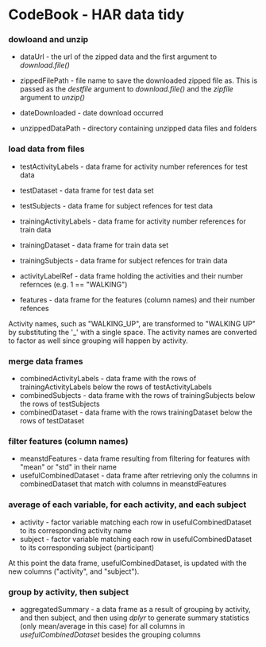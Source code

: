 
# CodeBook - HAR data tidy

### dowloand and unzip

* dataUrl - the url of the zipped data and the first argument to _download.file()_
- zippedFilePath  - file name to save the downloaded zipped file as. This is passed as the _destfile_ argument to _download.file()_ and the _zipfile_ argument to _unzip()_
+ dateDownloaded - date download occurred
* unzippedDataPath - directory containing unzipped data files and folders

### load data from files

* testActivityLabels - data frame for activity number references for test data
+ testDataset - data frame for test data set
- testSubjects - data frame for subject refences for test data
* trainingActivityLabels - data frame for activity number references for train data
+ trainingDataset - data frame for train data set
- trainingSubjects - data frame for subject refences for train data
* activityLabelRef - data frame holding the activities and their number refernces (e.g. 1 == "WALKING")
+ features - data frame for the features (column names) and their number refences



Activity names, such as "WALKING_UP", are transformed to "WALKING UP" by substituting the '_' with a single space. The activity names are converted to factor as well since grouping will happen by activity.



### merge data frames

+ combinedActivityLabels - data frame with the rows of trainingActivityLabels below the rows of testActivityLabels
+ combinedSubjects - data frame with the rows of trainingSubjects below the rows of testSubjects
+ combinedDataset - data frame with the rows trainingDataset below the rows of testDataset

### filter features (column names)

- meanstdFeatures - data frame resulting from filtering for features with "mean" or "std" in their name
- usefulCombinedDataset - data frame after retrieving only the columns in combinedDataset that match with columns in meanstdFeatures

### average of each variable, for each activity, and each subject

* activity - factor variable matching each row in usefulCombinedDataset to its corresponding activity name
* subject - factor variable matching each row in usefulCombinedDataset to its corresponding subject (participant)



At this point the data frame, usefulCombinedDataset, is updated with the new columns ("activity", and "subject").

### group by activity, then subject

* aggregatedSummary - a data frame as a result of grouping by activity, and then subject, and then using _dplyr_ to generate summary statistics (only mean/average in this case) for all columns in _usefulCombinedDataset_ besides the grouping columns


